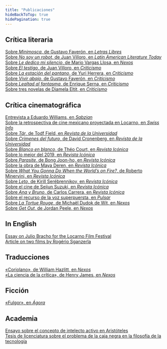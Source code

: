 ```yaml
---
title: "Publicaciones"
hideBackToTop: true
hidePagination: true
---
```


## Crítica literaria 
[Sobre *Minimosca*, de Gustavo Faverón, en *Letras Libres*](https://letraslibres.com/revista/villa-figueroa-minimosca-gustavo-faveron-patriau/) \
[Sobre *No soy un robot*, de Juan Villoro, en *Latin American Literature Today*](https://latinamericanliteraturetoday.org/es/rese%C3%B1as/resena-finalista-no-soy-un-robot-de-juan-villoro/) \
[Sobre *Le dedico mi silencio*, de Mario Vargas Llosa, en *Nexos*](https://www.nexos.com.mx/?p=80600) \
[Sobre *El testigo*, de Juan Villoro, en *Criticismo*](https://criticismo.com/2004-juan-villoro-o-la-melancolia-mexicana/) \
[Sobre *La estación del pantano*, de Yuri Herrera, en *Criticismo*](https://criticismo.com/la-estacion-del-pantano/)\
[Sobre *Vivir abajo*, de Gustavo Faverón, en *Criticismo*](https://criticismo.com/vivir-abajo/) \
[Sobre *Lealtad al fantasma*, de Enrique Serna, en *Criticismo*](https://criticismo.com/lealtad-al-fantasma/) \
[Sobre tres novelas de Diamela Eltit, en *Criticismo*](https://criticismo.com/tres-novelas/)

## Crítica cinematográfica
[Entrevista a Eduardo Williams, en *Sabzian*](https://sabzian.be/text/on-the-eve-of-the-future) \
[Sobre la retrospectiva de cine mexicano proyectada en Locarno, en *Swiss Info*](https://www.swissinfo.ch/spa/cultura/locarno-reaviva-las-inocentes-alegr%C3%ADas-sangrientas-del-cine-mexicano/48728314) \
[Sobre *Tár*, de Todf Field, en *Revista de la Universidad*](https://www.revistadelauniversidad.mx/articles/d4c0096d-2430-4d83-9768-3e87fa7de6a3/tar-de-todd-field) \
[Sobre *Crímenes del futuro*, de David Cronenberg, en *Revista de la Universidad*](https://www.revistadelauniversidad.mx/articles/a6578777-6dc8-42b2-ab44-a7566e4983d6/crimenes-del-futuro-de-david-cronenberg) \
[Sobre *Blanco en blanco*, de Théo Court, en *Revista Icónica*](https://revistaiconica.com/blanco-en-blanco/) \
[Sobre lo mejor del 2019, en *Revista Icónica*](https://revistaiconica.com/un-repaso-de-2019/)\
[Sobre *Parasite*, de Bong Joon-ho, en *Revista Icónica*](https://revistaiconica.com/parasitos/) \
[Sobre la obra de Maya Deren, en *Revista Icónica*](https://revistaiconica.com/la-lucidez-de-maya-deren-ideas-y-peliculas/) \
[Sobre *What You Gonna Do When the World’s on Fire?*, de Roberto Minervini, en *Revista Icónica*](https://revistaiconica.com/que-haras-cuando-el-mundo-este-en-llamas/) \
[Sobre *Leto*, de Kirill Serébrennikov, en *Revista Icónica*](https://revistaiconica.com/leto-kirill-serebrennikov/) \
[Sobre el cine de Seijun Suzuki, en *Revista Icónica*](https://revistaiconica.com/seijun-suzuki-los-senderos-de-la-furia/) \
[Sobre *Ana y Bruno*, de Carlos Carrera, en *Revista Icónica*](https://revistaiconica.com/ana-y-bruno/) \
[Sobre el recurso de la voz superpuersta, en *Pulsar*](https://pulsar.escine.mx/el-cine-invisible-defensa-de-la-voz-superpuesta/) \
[Sobre *La Tortue Rouge*, de Michaël Dudok de Wit, en *Nexos*](https://cultura.nexos.com.mx/la-tortuga-roja-los-relatos-del-silencio/) \
[Sobre *Get Out*, de Jordan Peele, en *Nexos*](https://cultura.nexos.com.mx/huye/)

## In English
[Essay on Julio Bracho for the Locarno Film Festival](docs/essay-on-julio-bracho.pdf) \
[Article on two films by Rogério Sganzerla](docs/essay-on-sganzerla.pdf)

## Traducciones
[«Coriolano», de William Hazlitt, en *Nexos*](https://cultura.nexos.com.mx/coriolano/) \
[«La ciencia de la crítica», de Henry James, en *Nexos*](https://cultura.nexos.com.mx/la-ciencia-de-la-critica/)
 
## Ficción
[«Fulgor», en *Ágora*](https://issuu.com/agoracolmex8/docs/book_-_xxi__sin_marcas_-_pages_/73)

## Academia
[Ensayo sobre el concepto de intelecto activo en Aristóteles](https://www.seminariodemetafisica.com/archivoEnsayo/1705011493672828.pdf) \
[Tesis de licenciatura sobre el problema de la caja negra en la filosofía de la tecnología](http://132.248.9.195/ptd2023/mayo/0839120/Index.html)


